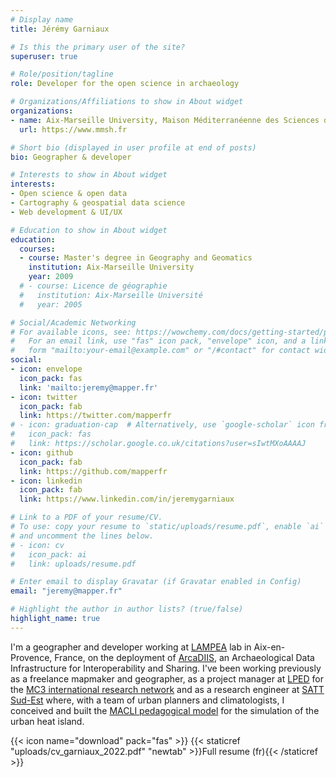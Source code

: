 ```yaml
---
# Display name
title: Jérémy Garniaux

# Is this the primary user of the site?
superuser: true

# Role/position/tagline
role: Developer for the open science in archaeology

# Organizations/Affiliations to show in About widget
organizations:
- name: Aix-Marseille University, Maison Méditerranéenne des Sciences de l'Homme
  url: https://www.mmsh.fr

# Short bio (displayed in user profile at end of posts)
bio: Geographer & developer

# Interests to show in About widget
interests:
- Open science & open data
- Cartography & geospatial data science
- Web development & UI/UX

# Education to show in About widget
education:
  courses:
  - course: Master's degree in Geography and Geomatics
    institution: Aix-Marseille University
    year: 2009
  # - course: Licence de géographie
  #   institution: Aix-Marseille Université
  #   year: 2005

# Social/Academic Networking
# For available icons, see: https://wowchemy.com/docs/getting-started/page-builder/#icons
#   For an email link, use "fas" icon pack, "envelope" icon, and a link in the
#   form "mailto:your-email@example.com" or "/#contact" for contact widget.
social:
- icon: envelope
  icon_pack: fas
  link: 'mailto:jeremy@mapper.fr'
- icon: twitter
  icon_pack: fab
  link: https://twitter.com/mapperfr
# - icon: graduation-cap  # Alternatively, use `google-scholar` icon from `ai` icon pack
#   icon_pack: fas
#   link: https://scholar.google.co.uk/citations?user=sIwtMXoAAAAJ
- icon: github
  icon_pack: fab
  link: https://github.com/mapperfr
- icon: linkedin
  icon_pack: fab
  link: https://www.linkedin.com/in/jeremygarniaux

# Link to a PDF of your resume/CV.
# To use: copy your resume to `static/uploads/resume.pdf`, enable `ai` icons in `params.toml`, 
# and uncomment the lines below.
# - icon: cv
#   icon_pack: ai
#   link: uploads/resume.pdf

# Enter email to display Gravatar (if Gravatar enabled in Config)
email: "jeremy@mapper.fr"

# Highlight the author in author lists? (true/false)
highlight_name: true
---
```


I'm a geographer and developer working at [LAMPEA](https://lampea.cnrs.fr) lab in Aix-en-Provence, France, on the deployment of [ArcaDIIS](https://arcadiis.science), an Archaeological Data Infrastructure for Interoperability and Sharing. I've been working previously as a freelance mapmaker and geographer, as a project manager at [LPED](https://lped.fr) for the [MC3 international research network](http://mc3.lped.fr) and as a research engineer at [SATT Sud-Est](https://sattse.com/) where, with a team of urban planners and climatologists, I conceived and built the [MACLI pedagogical model](https://gomet.net/environnement-macli-un-kit-pedagogique-pour-comprendre-les-microclimats-urbains/) for the simulation of the urban heat island. 

{{< icon name="download" pack="fas" >}} {{< staticref "uploads/cv_garniaux_2022.pdf" "newtab" >}}Full resume (fr){{< /staticref >}}


